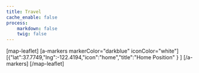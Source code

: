 ```yaml
---
title: Travel
cache_enable: false
process:
    markdown: false
    twig: false
---
```


[map-leaflet]
[a-markers markerColor="darkblue" iconColor="white"]
[{"lat":37.7749,"lng":-122.4194,"icon":"home","title":"Home Position" } ]
[/a-markers]
[/map-leaflet]
